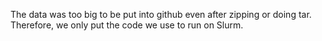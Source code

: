 The data was too big to be put into github even after zipping or doing tar. Therefore, we only put the code we use to run on Slurm.
